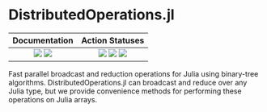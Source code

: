 # DistributedOperations.jl

| **Documentation** | **Action Statuses** |
|:---:|:---:|
| [![][docs-dev-img]][docs-dev-url] [![][docs-stable-img]][docs-stable-url] | [![][doc-build-status-img]][doc-build-status-url] [![][build-status-img]][build-status-url] [![][code-coverage-img]][code-coverage-results] |

Fast parallel broadcast and reduction operations for Julia using binary-tree
algorithms.  DistributedOperations.jl can broadcast and reduce over any Julia
type, but we provide convenience methods for performing these operations on
Julia arrays.

[docs-dev-img]: https://img.shields.io/badge/docs-dev-blue.svg
[docs-dev-url]: https://chevronetc.github.io/DistributedOperations.jl/dev/

[docs-stable-img]: https://img.shields.io/badge/docs-stable-blue.svg
[docs-stable-url]: https://ChevronETC.github.io/DistributedOperations.jl/stable

[doc-build-status-img]: https://github.com/ChevronETC/DistributedOperations.jl/workflows/Documentation/badge.svg
[doc-build-status-url]: https://github.com/ChevronETC/DistributedOperations.jl/actions?query=workflow%3ADocumentation

[build-status-img]: https://github.com/ChevronETC/DistributedOperations.jl/workflows/Tests/badge.svg
[build-status-url]: https://github.com/ChevronETC/DistributedOperations.jl/actions?query=workflow%3A"Tests"

[code-coverage-img]: https://codecov.io/gh/ChevronETC/DistributedOperations.jl/branch/master/graph/badge.svg
[code-coverage-results]: https://codecov.io/gh/ChevronETC/DistributedOperations.jl